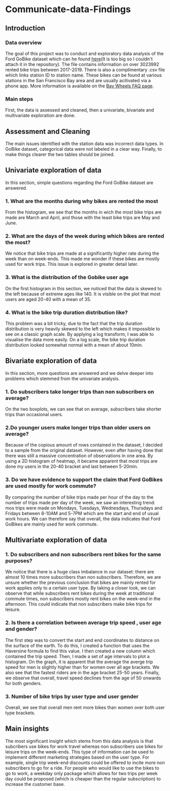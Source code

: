# Communicate-data-Findings

## Introduction

### Data overview 
The goal of this project was to conduct and exploratory data analysis of the Ford GoBike dataset which can he found [here](https://www.kaggle.com/victorinoeng/fordgobike20172019?select=Clean_FordGoBike_2017_2019.csv)(It is too big so I couldn't attach it in the repository). The file contains information on over 3023992 rented bike trips between 2017-2019. There is also a complimentary .csv file which links station ID to station name. These bikes can be found at various stations in the San Francisco Bay area and are usually acitivated via a phone app. More information is available on the [Bay Wheels FAQ page](https://help.baywheels.com/hc/en-us). 

### Main steps
First, the data is assessed and cleaned, then a univariate, bivariate and multivariate exploration are done. 

## Assessment and Cleaning 

The main issues identified with the station data was incorrect data types. In GoBike dataset, categorical data were not labeled in a clear way. Finally, to make things clearer the two tables should be joined. 

## Univariate exploration of data

In this section, simple questions regarding the Ford GoBike dataset are answered. 

### 1. What are the months during why bikes are rented the most

From the histogram, we see that the months in wich the most bike trips are made are March and April, and those with the least bike trips are May and June. 

### 2. What are the days of the week during which bikes are rented the most? 

We notice that bike trips are made at a significantly higher rate during the week than on week-ends. This made me wonder if these bikes are mostly used for work trips. This issue is explored in greater detail later. 

### 3. What is the distribution of the Gobike user age

On the first histogram in this section, we noticed that the data is skewed to the left because of extreme ages like 140. It is visible on the plot that most users are aged 20-40 with a mean of 35. 

### 4. What is the bike trip duration distribution like? 

This problem was a bit tricky, due to the fact that the trip duration distribution is very heavily skewed to the left which makes it impossible to see on a classic graph scale. By applying a log transform, I was able to visualise the data more easily. On a log scale, the bike trip duration distribution looked somewhat normal with a mean of about 10min. 

## Bivariate exploration of data 

In this section, more questions are answered and we delve deeper into problems which stemmed from the univariate analysis. 

### 1. Do subscribers take longer trips than non subscribers on average?

On the two boxplots, we can see that on average, subscribers take shorter trips than occasional users. 

### 2.Do younger users make longer trips than older users on average? 

Because of the copious amount of rows contained in the dataset, I decided to a sample from the original dataset. However, even after having done that there was still a massive concentration of observations in one area. By using a 2D histogram of heatmap, it became apparent that most trips are done my users in the 20-40 bracket and last between 5-20min. 

### 3. Do we have evidence to support the claim that Ford GoBikes are used mostly for work commute? 

By comparing the number of bike trips made per hour of the day to the number of trips made per day of the week, we saw an interesting trend: mos trips were made on Mondays, Tuesdays, Wednesdays, Thursdays and Fridays between 8-10AM and 5-7PM which are the start and end of usual work hours. We can therefore say that overall, the data indicates that Ford GoBikes are mainly used for work commute. 

## Multivariate exploration of data

### 1. Do subscribers and non subscribers rent bikes for the same purposes? 
We notice that there is a huge class imbalance in our dataset: there are almost 10 times more subscribers than non subscribers. Therefore, we are unsure whether the previous conclusion that bikes are mainly rented for work applies only to a certain user type. By taking a closer look, we can observe that while subscribers rent bikes during the week at traditional commute times, non subscribers mostly rent bikes on the week-end in the afternoon. This could indicate that non subscribers make bike trips for leisure.

### 2. Is there a correlation between average trip speed , user age and gender? 
The first step was to convert the start and end coordinates to distance on the surface of the earth. To do this, I created a function that uses the Haversine formula to find this value. I then created a new column which contained the trip speed. Then, I made a set of age intervals to plot a histogram. On the graph, it is apparent that the average the averge trip speed for men is slightly higher than for women over all age brackets. We also see that the fastest riders are in the age bracket 25-50 years. Finally, we observe that overall, travel speed declines from the age of 50 onwards for both genders.

### 3. Number of bike trips by user type and user gender
Overall, we see that overall men rent more bikes than women over both user type brackets. 


## Main insights 
The most significant insight which stems from this data analysis is that subcribers use bikes for work travel whereas non subscribers use bikes for leisure trips on the week-ends. This type of information can be used to implement different marketing strategies based on the user type. For example, single trip week-end discounts could be offered to incite more non subscribers to go for a ride. For people who would like to use the bikes to go to work, a weekday only package which allows for two trips per week day could be proposed (which is cheaper than the regular subscription) to increase the customer base. 
